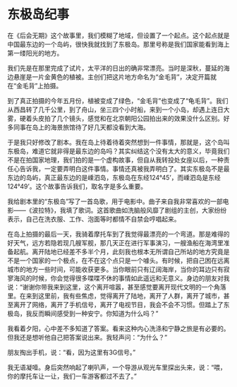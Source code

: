 # 东极岛纪事

在《后会无期》这个故事里，我们模糊了地域，但设置了一个起点。这个起点就是中国最东边的一个岛屿，很快我就找到了东极岛。那里号称是我们国家能看到海上第一缕阳光的地方。 

我们先是在那里完成了试片，太平洋的日出的确非常漂亮。当时是深秋，蔓延的海边悬崖是一片金黄色的植被。主创们把这片地方命名为“金毛背”，决定开篇就在“金毛背”上拍摄。 

到了真正拍摄的今年五月份，植被变成了绿色，“金毛背”也变成了“龟毛背”。我们从西昌转了几千公里，到了舟山，坐三四个小时船，来到一个小岛，却遇上连日大雾，硬着头皮拍了几个镜头，感觉和在北京朝阳公园拍出来的效果没什么区别。好多同事在岛上的海景旅馆待了好几天都没看到大海。 

于是我只好修改了剧本。我在岛上待着待着突然想到一件事情，那就是，这个岛叫东极岛，难道它就非得是最东边的岛吗？其实纠结这个没有太大的意义，毕竟我们不是在拍国家地理，我们拍的是一个虚构故事，但自从我转投处女座以后，一种责任心告诉我，一定要弄明白这件事情。事情还真被我弄明白了。其实东极岛不是最东边的岛屿，真正最东边的是嵊泗岛，东极岛在东经124°45’，而嵊泗岛是东经124°49’。这个故事告诉我们，取名字是多么重要。 

我给剧本里的“东极岛”写了一首岛歌，用于电影中。曲子来自我非常喜欢的一部电影——《波拉特》，我填了歌词。这首歌曲如洗脑般风靡了剧组的主创，大家纷纷表示，自己在洗衣服、工作、泡面等时都情不自禁会哼唱起来。 

在岛上拍摄的最后一天，我骑着摩托车到了我觉得最漂亮的一个弯道。那是难得的好天气，远方若隐若现几艘军舰，那几天正在进行军事演习，一艘渔船在海湾里准备起航。离开陆地已经差不多半个月，此刻我也根本无所谓自己所站的地方究竟是不是一个国家的一个极点，在不在这个点只是一个噱头。有时候，把自己困在远离城市的地方一些时间，可能收获更多。当你眼前只有辽阔海岸，当你的耳边只有寂寥海风的时候，你会觉得很多喋喋不休的事情如此遥远和无意义。身边的朋友对我说：“谢谢你带我来到这里，这个离开喧嚣，甚至感觉要离开现代文明的一个角落里。在来到这里前，我有些焦虑，觉得离开了陆地，离开了人群，离开了城市，甚至离开了网络，离开了手机信号，离开了电视节目，我会不会不习惯。但踏上了东极岛，我反而瞬间感受到一种安宁。你知道为什么吗？” 

我看着夕阳，心中差不多知道了答案。看来这种内心洗涤和宁静之旅是有必要的。但我还是想听他自己把答案说出来。我轻声问：“为什么？” 

朋友掏出手机，说：“看，因为这里有3G信号。” 

我无语凝噎。身后突然响起了喇叭声，一个导游从观光车里探出头来，说：“喂，你的摩托车让一让，我们一车游客都过不去了。”
